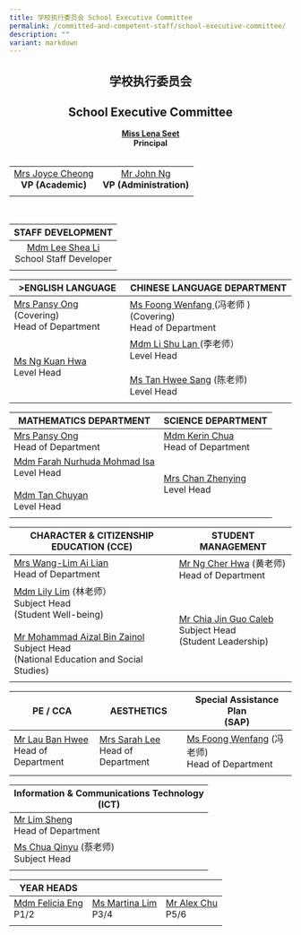 ```yaml
---
title: 学校执行委员会 School Executive Committee
permalink: /committed-and-competent-staff/school-executive-committee/
description: ""
variant: markdown
---
```

## <center>学校执行委员会 </center>
## <center>School Executive Committee</center>

 **<center><a href="mailto:holyinnocentspri@moe.edu.sg">Miss Lena Seet</a><br>Principal</center>** <br>


|||
| :--------: | :--------: |
| <a href="mailto:holyinnocentspri@moe.edu.sg">Mrs Joyce Cheong</a><br>**VP (Academic)** |<a href="mailto:holyinnocentspri@moe.edu.sg">Mr John Ng</a><br>**VP (Administration)**|
|||

<br>

|STAFF DEVELOPMENT|
| :--------: |
|<a href="mailto:lee_shea_li@moe.edu.sg">Mdm Lee Shea Li</a><br>School Staff Developer|
||

| &gt;ENGLISH LANGUAGE|CHINESE LANGUAGE DEPARTMENT|
| -------- | -------- | 
|<a href="mailto:neo_kim_sian_pansy@moe.edu.sg">Mrs Pansy Ong</a> (Covering)<br>Head of Department|<a href="mailto:foong_wenfang@moe.edu.sg">Ms Foong Wenfang </a>(冯老师 )(Covering)<br>Head of Department|
|<a href="mailto:ng_kuan_hwa@moe.edu.sg">Ms Ng Kuan Hwa</a><br>Level Head|<a href="mailto:li_shu_lan_a@moe.edu.sg">Mdm Li Shu Lan </a>(李老师）<br>Level Head<br><br><a href="mailto:tan_hwee_sang@moe.edu.sg">Ms Tan Hwee Sang</a> (陈老师)<br>Level Head|
|||

| MATHEMATICS DEPARTMENT | SCIENCE DEPARTMENT |
| -------- | -------- |
|<a href="mailto:neo_kim_sian_pansy@moe.edu.sg">Mrs Pansy Ong</a><br>Head of Department|<a href="mailto:chua_sze_yi@moe.edu.sg">Mdm Kerin Chua</a><br>Head of Department|
|<a href="mailto:farah_nurhuda_mohmad_isa@moe.edu.sg">Mdm Farah Nurhuda Mohmad Isa</a><br>Level Head<br><br><a href="mailto:tan_chuyan@moe.edu.sg">Mdm Tan Chuyan</a><br>Level Head|<a href="mailto:song_zhenying@moe.edu.sg">Mrs Chan Zhenying</a><br>Level Head|
|||

| CHARACTER &amp; CITIZENSHIP<br>EDUCATION (CCE)| STUDENT MANAGEMENT|
| -------- | -------- |
|<a href="mailto:wang-lim_ai_lian@moe.edu.sg">Mrs Wang-Lim Ai Lian</a><br>Head of Department|<a href="mailto:ng_cher_hwa@moe.edu.sg">Mr Ng Cher Hwa</a> (黄老师)<br>Head of Department|
|<a href="mailto:lim_lily_a@moe.edu.sg">Mdm Lily Lim</a> (林老师）<br>Subject Head<br> (Student Well-being)<br><br><a href="mailto:mohammad_aizal_zainol@moe.edu.sg">Mr Mohammad Aizal Bin Zainol</a><br>Subject Head<br> (National Education and Social Studies) |<a href="mailto:chia_jin_guo@moe.edu.sg">Mr Chia Jin Guo Caleb </a><br> Subject Head <br> (Student Leadership)|
|||

| PE / CCA | AESTHETICS| Special Assistance Plan<br> (SAP) |
| -------- | -------- | -------- |
|<a href="mailto:lau_ban_hwee@moe.edu.sg">Mr Lau Ban Hwee</a><br>Head of Department |<a href="mailto:sarah_koh_hui_khoon@moe.edu.sg">Mrs Sarah Lee</a><br>Head of Department| <a href="mailto:foong_wenfang@moe.edu.sg">Ms Foong Wenfang</a> (冯老师) <br>Head of Department|
|||


| Information &amp; Communications Technology<br>(ICT)| 
| -------- | 
| <a href="mailto:lim_sheng@moe.edu.sg">Mr Lim Sheng</a><br>Head of Department|
|<a href="mailto:chua_qinyu@moe.edu.sg">Ms Chua Qinyu</a> (蔡老师)<br>Subject Head|
||

| YEAR HEADS|||
| -------- | -------- | -------- |
|<a href="mailto:eng_li_yun_felicia@moe.edu.sg">Mdm Felicia Eng</a><br>P1/2|<a href="mailto:lim_soo_ngee_martina@moe.edu.sg">Ms Martina Lim</a><br>P3/4|<a href="mailto:chu_yunfeng_alex@moe.edu.sg">Mr Alex Chu</a><br>P5/6|
|||